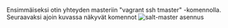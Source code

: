 Ensimmäiseksi otin yhteyden masteriin "vagrant ssh tmaster" -komennolla. Seuraavaksi ajoin kuvassa näkyvät komennot
![salt-master asennus](https://user-images.githubusercontent.com/104196551/231207759-4a7f40e1-f62b-41d0-a78b-1ecf096ad15c.png)
